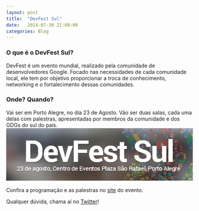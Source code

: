 ```yaml
---
layout: post
title:  "DevFest Sul"
date:   2014-07-30 21:00:00
categories: Blog
---
```


<h3>O que é o DevFest Sul?</h3>
DevFest é um evento mundial, realizado pela comunidade de desenvolvedores Google. Focado nas necessidades de cada comunidade local, ele tem por objetivo proporcionar a troca de conhecimento, networking e o fortalecimento dessas comunidades.

<h3>Onde? Quando?</h3>
Vai ser em Porto Alegre, no dia 23 de Agosto. Vão ser duas salas, cada uma delas com palestras, apresentadas por membros da comunidade e dos GDGs do sul do país.

<img src="/img/posts/devfest.jpg"  />

Confira a programação e as palestras no <a href="http://devfestsul.com.br/" target="_blank">site</a> do evento.

Qualquer dúvida, chama aí no <a href="https://twitter.com/realronchi" target="blank">Twitter</a>!

